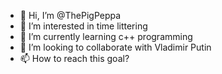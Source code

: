 - 👋 Hi, I’m @ThePigPeppa
- 👀 I’m interested in time littering
- 🌱 I’m currently learning c++ programming
- 💞️ I’m looking to collaborate with Vladimir Putin
- 📫 How to reach this goal?

<!---
ThePigPeppa/ThePigPeppa is a ✨ special ✨ repository because its `README.md` (this file) appears on your GitHub profile.
You can click the Preview link to take a look at your changes.
--->
